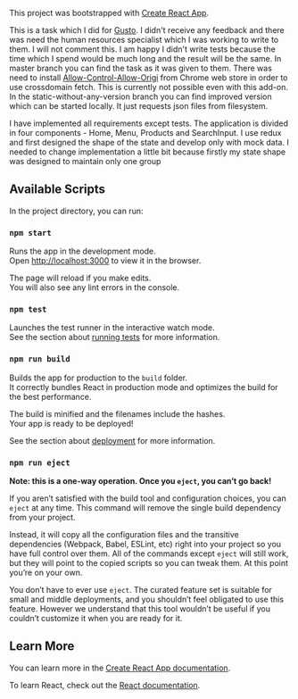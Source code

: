 This project was bootstrapped with [Create React App](https://github.com/facebook/create-react-app).

This is a task which I did for [Gusto](https://www.gousto.co.uk/). I didn't receive any feedback
and there was need the human resources specialist which I was working to write to them. I will 
not comment this. I am happy I didn't write tests because the time which I spend would be much long
and the result will be the same. In master branch you can find the task as it was given to them. 
There was need to install [Allow-Control-Allow-Origi](https://chrome.google.com/webstore/detail/allow-control-allow-origi/nlfbmbojpeacfghkpbjhddihlkkiljbi) 
from Chrome web store in order to use crossdomain fetch. This is currently not possible even with this add-on. 
In the static-without-any-version branch you can find improved version which can be started locally. It just 
requests json files from filesystem. 


I have implemented all requirements except tests. The application is divided in 
four components - Home, Menu, Products and SearchInput. I use redux and first 
designed the shape of the state and develop only with mock data. I needed to 
change implementation a little bit because firstly my state shape was
designed to maintain only one group

## Available Scripts

In the project directory, you can run:

### `npm start`

Runs the app in the development mode.<br>
Open [http://localhost:3000](http://localhost:3000) to view it in the browser.

The page will reload if you make edits.<br>
You will also see any lint errors in the console.

### `npm test`

Launches the test runner in the interactive watch mode.<br>
See the section about [running tests](https://facebook.github.io/create-react-app/docs/running-tests) for more information.

### `npm run build`

Builds the app for production to the `build` folder.<br>
It correctly bundles React in production mode and optimizes the build for the best performance.

The build is minified and the filenames include the hashes.<br>
Your app is ready to be deployed!

See the section about [deployment](https://facebook.github.io/create-react-app/docs/deployment) for more information.

### `npm run eject`

**Note: this is a one-way operation. Once you `eject`, you can’t go back!**

If you aren’t satisfied with the build tool and configuration choices, you can `eject` at any time. This command will remove the single build dependency from your project.

Instead, it will copy all the configuration files and the transitive dependencies (Webpack, Babel, ESLint, etc) right into your project so you have full control over them. All of the commands except `eject` will still work, but they will point to the copied scripts so you can tweak them. At this point you’re on your own.

You don’t have to ever use `eject`. The curated feature set is suitable for small and middle deployments, and you shouldn’t feel obligated to use this feature. However we understand that this tool wouldn’t be useful if you couldn’t customize it when you are ready for it.

## Learn More

You can learn more in the [Create React App documentation](https://facebook.github.io/create-react-app/docs/getting-started).

To learn React, check out the [React documentation](https://reactjs.org/).
